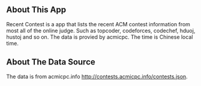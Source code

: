 ## About This App
Recent Contest is a app that lists the recent ACM contest information from most all of the online judge. Such as topcoder, codeforces, codechef, hduoj, hustoj and so on. The data is provied by acmicpc. The time is Chinese local time.

## About The Data Source
The data is from acmicpc.info http://contests.acmicpc.info/contests.json.
